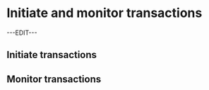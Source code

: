 ﻿---
sidebar_position: 7
---

# Initiate and monitor transactions

---EDIT---

## Initiate transactions

## Monitor transactions
